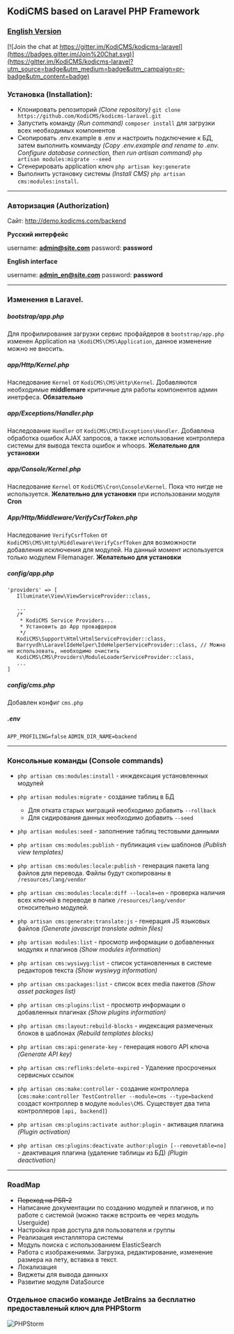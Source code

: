 ## KodiCMS based on Laravel PHP Framework
### [English Version](https://github.com/teodorsandu/kodicms-laravel/blob/dev/README_EN.md)

[![Join the chat at https://gitter.im/KodiCMS/kodicms-laravel](https://badges.gitter.im/Join%20Chat.svg)](https://gitter.im/KodiCMS/kodicms-laravel?utm_source=badge&utm_medium=badge&utm_campaign=pr-badge&utm_content=badge)

### Установка (Installation):

 * Клонировать репозиторий *(Clone repository)* `git clone https://github.com/KodiCMS/kodicms-laravel.git`
 * Запустить команду *(Run command)* `composer install` для загрузки всех необходимых компонентов
 * Скопировать .env.example в .env и настроить подключение к БД, затем выполнить комманду *(Copy .env.example and rename to .env. Configure database connection, then run artisan command)* `php artisan modules:migrate --seed`
 * Сгенерировать application ключ `php artisan key:generate`
 * Выполнить установку системы *(Install CMS)* `php artisan cms:modules:install`.

---

### Авторизация (Authorization)

Сайт: http://demo.kodicms.com/backend

**Русский интерфейс**

username: **admin@site.com**
password: **password**

**English interface**

username: **admin_en@site.com**
password: **password**

---

### Изменения в Laravel.

##### bootstrap/app.php
Для профилирования загрузки сервис профайдеров в `bootstrap/app.php` изменен Application на `\KodiCMS\CMS\Application`,
данное изменение можно не вносить.

##### app/Http/Kernel.php
Наследование `Kernel` от `KodiCMS\CMS\Http\Kernel`. Добавляются необходимые **middlemare** критичные для работы компонентов админ инетрфеса. **Обязательно**

##### app/Exceptions/Handler.php
Наследование `Handler` от `KodiCMS\CMS\Exceptions\Handler`. Добавлена обработка ошибок AJAX запросов, а также использование
контроллера системы для вывода текста ошибок и whoops. **Желательно для установки**

##### app/Console/Kernel.php
Наследование `Kernel` от `KodiCMS\Cron\Console\Kernel`. Пока что нигде не используется. **Желательно для установки** при использовании модуля **Cron**


##### App/Http/Middleware/VerifyCsrfToken.php
Наследование `VerifyCsrfToken` от `KodiCMS\CMS\Http\Middleware\VerifyCsrfToken` для возможности добавления исключения для модулей. На данный момент
используется только модулем Filemanager. **Желательно для установки**

##### config/app.php

```
'providers' => [
   Illuminate\View\ViewServiceProvider::class,

   ...
   /*
    * KodiCMS Service Providers...
    * Установить до App провафдеров
    */
   KodiCMS\Support\Html\HtmlServiceProvider::class,
   Barryvdh\LaravelIdeHelper\IdeHelperServiceProvider::class, // Можно не использовать, необходимо очистить
   KodiCMS\CMS\Providers\ModuleLoaderServiceProvider::class,
   ...
]
```

##### config/cms.php
Добавлен конфиг `cms.php`

##### .env
`APP_PROFILING=false`
`ADMIN_DIR_NAME=backend`

---

### Консольные команды (Console commands)

 * `php artisan cms:modules:install` - инждексация установленных модулей
 * `php artisan modules:migrate` - создание таблиц в БД
   - Для отката старых миграций необходимо добавить `--rollback`
   - Для сидирования данных необходимо добавить `--seed`

 * `php artisan modules:seed` - заполнение таблиц тестовыми данными

 * `php artisan cms:modules:publish` - публикация `view` шаблонов *(Publish view templates)*
 * `php artisan cms:modules:locale:publish` - генерация пакета lang файлов для перевода. Файлы будут скопированы в `/resources/lang/vendor`
 * `php artisan cms:modules:locale:diff --locale=en` - проверка наличия всех ключей в переводе в папке `/resources/lang/vendor` относительно модулей.
 * `php artisan cms:generate:translate:js` - генерация JS языковых файлов *(Generate javascript translate admin files)*

 * `php artisan modules:list` - просмотр информации о добавленных модулях и плагинов *(Show modules information)*
 * `php artisan cms:wysiwyg:list` - список установленных в системе редакторов текста *(Show wysiwyg information)*
 * `php artisan cms:packages:list` - список всех media пакетов *(Show asset packages list)*
 * `php artisan cms:plugins:list` - просмотр информации о добавленных плагинах *(Show plugins information)*

 * `php artisan cms:layout:rebuild-blocks` - индексация размеченых блоков в шаблонах *(Rebuild templates blocks)*
 * `php artisan cms:api:generate-key` - генерация нового API ключа *(Generate API key)*
 * `php artisan cms:reflinks:delete-expired` - Удаление просроченых сервисных ссылок

 * `php artisan cms:make:controller` - создание контроллера (`cms:make:controller TestController --module=cms --type=backend` создаст контроллер в модуле `modules\CMS`. Существует два типа контроллеров `[api, backend]`)

 * `php artisan cms:plugins:activate author:plugin` - активация плагина *(Plugin activation)*
 * `php artisan cms:plugins:deactivate author:plugin [--removetable=no]` - деактивация плагина (удаление таблицы из БД) *(Plugin deactivation)*

---

### RoadMap

 * ~~Переход на PSR-2~~
 * Написание документации по созданию модулей и плагинов, и по работе с системой (можно также встроить ее через модуль Userguide)
 * Настройка прав доступа для пользователя и группы
 * Реализация инсталлятора системы
 * Модуль поиска с использованием ElasticSearch
 * Работа с изображениями. Загрузка, редактирование, изменение размера на лету, вставка в текст.
 * Локализация
 * Виджеты для вывода данныхх
 * Развитие модуля DataSource

### Отдельное спасибо команде JetBrains за бесплатно предоставленый ключ для PHPStorm
![PHPStorm](https://www.jetbrains.com/phpstorm/documentation/docs/logo_phpstorm.png)
